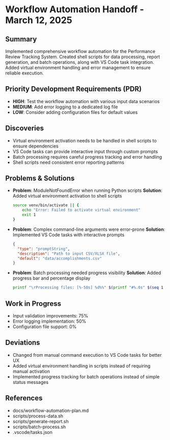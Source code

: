 # Workflow Automation Handoff - March 12, 2025

## Summary
Implemented comprehensive workflow automation for the Performance Review Tracking System. Created shell scripts for data processing, report generation, and batch operations, along with VS Code task integration. Added virtual environment handling and error management to ensure reliable execution.

## Priority Development Requirements (PDR)
- **HIGH**: Test the workflow automation with various input data scenarios
- **MEDIUM**: Add error logging to a dedicated log file
- **LOW**: Consider adding configuration files for default values

## Discoveries
- Virtual environment activation needs to be handled in shell scripts to ensure dependencies
- VS Code tasks can provide interactive input through custom prompts
- Batch processing requires careful progress tracking and error handling
- Shell scripts need consistent error reporting patterns

## Problems & Solutions
- **Problem**: ModuleNotFoundError when running Python scripts
  **Solution**: Added virtual environment activation to shell scripts
  ```bash
  source venv/bin/activate || {
      echo "Error: Failed to activate virtual environment"
      exit 1
  }
  ```

- **Problem**: Complex command-line arguments were error-prone
  **Solution**: Implemented VS Code tasks with interactive prompts
  ```json
  {
    "type": "promptString",
    "description": "Path to input CSV/XLSX file",
    "default": "data/accomplishments.csv"
  }
  ```

- **Problem**: Batch processing needed progress visibility
  **Solution**: Added progress bar and percentage display
  ```bash
  printf "\rProcessing files: [%-50s] %d%%" $(printf "#%.0s" $(seq 1 $((percentage/2)))) $percentage
  ```

## Work in Progress
- Input validation improvements: 75%
- Error logging implementation: 50%
- Configuration file support: 0%

## Deviations
- Changed from manual command execution to VS Code tasks for better UX
- Added virtual environment handling in scripts instead of requiring manual activation
- Implemented progress tracking for batch operations instead of simple status messages

## References
- docs/workflow-automation-plan.md
- scripts/process-data.sh
- scripts/generate-report.sh
- scripts/batch-process.sh
- .vscode/tasks.json